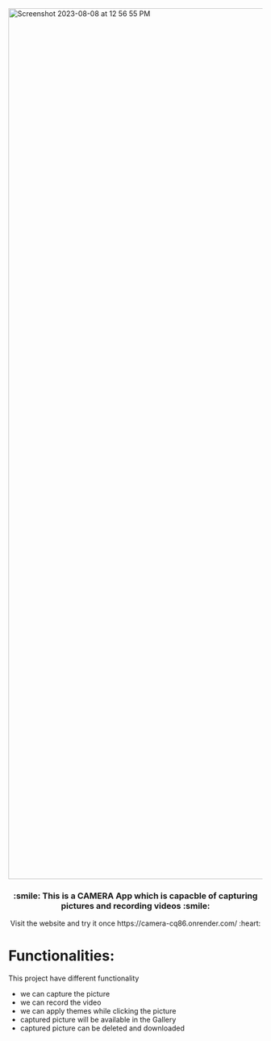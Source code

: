 <img width="1728" alt="Screenshot 2023-08-08 at 12 56 55 PM" src="https://github.com/sejal175/Camera-App/assets/56756275/937c75b3-7d1c-4119-a05f-c066a9ce7c25">

<h3 align=center> :smile: This is a  <strong>CAMERA App</strong> which is capacble of capturing pictures and recording videos :smile: </h3>
<p align=center>Visit the website and try it once https://camera-cq86.onrender.com/ :heart:</p>

# Functionalities:
This project have different functionality

* we can capture the picture
* we can record the video
* we can apply themes while clicking the picture
* captured picture will be available in the Gallery
* captured picture can be deleted and downloaded
